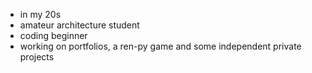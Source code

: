 - in my 20s
- amateur architecture student
- coding beginner
- working on portfolios, a ren-py game and some independent private projects
